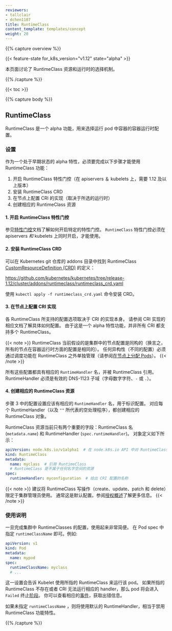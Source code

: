 ```yaml
---
reviewers:
- tallclair
- dchen1107
title: RuntimeClass
content_template: templates/concept
weight: 20
---
```


{{% capture overview %}}

{{< feature-state for_k8s_version="v1.12" state="alpha" >}}

<!-- 
This page describes the RuntimeClass resource and runtime selection mechanism.
-->
本页面讨论了 RuntimeClass 资源和运行时的选择机制。

{{% /capture %}}

{{< toc >}}

{{% capture body %}}

## RuntimeClass

<!-- 
RuntimeClass is an alpha feature for selecting the container runtime configuration to use to run a
pod's containers.
-->
RuntimeClass 是一个 alpha 功能，用来选择运行 pod 中容器的容器运行时配置。

<!-- 
### Set Up
-->
### 设置

<!-- 
As an early alpha feature, there are some additional setup steps that must be taken in order to use
the RuntimeClass feature:
-->
作为一个处于早期状态的 alpha 特性，必须要完成以下步骤才能使用 RuntimeClass 功能：

<!--
1. Enable the RuntimeClass feature gate (on apiservers & kubelets, requires version 1.12+)
2. Install the RuntimeClass CRD
3. Configure the CRI implementation on nodes (runtime dependent)
4. Create the corresponding RuntimeClass resources
-->
1. 开启 RuntimeClass 特性门控（在 apiservers ＆ kubelets 上，需要 1.12 及以上版本）
2. 安装 RuntimeClass CRD
3. 在节点上配置 CRI 的实现（取决于所选的运行时）
4. 创建相应的 RuntimeClass 资源

<!--
#### 1. Enable the RuntimeClass feature gate
-->
#### 1. 开启 RuntimeClass 特性门控

<!--
See [Feature Gates](/docs/reference/command-line-tools-reference/feature-gates/) for an explanation
of enabling feature gates. The RuntimeClass feature gate must be enabled on apiservers _and_ kubelets.
-->
参见[特性门控](/docs/reference/command-line-tools-reference/feature-gates/)文档了解如何开启特定的特性门控。
`RuntimeClass` 特性门控必须在 apiservers _和_ kubelets 上同时开启，才能使用。

<!--
#### 2. Install the RuntimeClass CRD
-->
#### 2. 安装 RuntimeClass CRD

<!--
The RuntimeClass [CustomResourceDefinition][/docs/tasks/access-kubernetes-api/custom-resources/custom-resource-definitions/] (CRD) can be found in the addons directory of the
Kubernetes git repo:
-->
可以在 Kubernetes git 仓库的 addons 目录中找到
RuntimeClass [CustomResourceDefinition (CRD)](/docs/tasks/access-kubernetes-api/custom-resources/custom-resource-definitions/) 的定义：

https://github.com/kubernetes/kubernetes/tree/release-1.12/cluster/addons/runtimeclass/runtimeclass_crd.yaml

<!--
Install the CRD with `kubectl apply -f runtimeclass_crd.yaml`.
-->

使用 `kubectl apply -f runtimeclass_crd.yaml` 命令安装 CRD。

<!--
#### 3. Configure the CRI implementation on nodes
-->
#### 3. 在节点上配置 CRI 实现

<!--
The configurations to select between with RuntimeClass are CRI implementation dependent. See the
corresponding documentation for your CRI implementation for how to configure. As this is an alpha
feature, not all CRIs support multiple RuntimeClasses yet.
-->
各 RuntimeClass 所支持的配置选项取决于 CRI 的实现本身。
请参阅 CRI 实现的相应文档了解具体如何配置。
由于这是一个 alpha 特性功能，并非所有 CRI 都支持多个 RuntimeClass。

<!--
RuntimeClass currently assumes a homogeneous node configuration across the cluster
(which means that all nodes are configured the same way with respect to container runtimes). Any heterogeneity (varying configurations) must be
managed independently of RuntimeClass through scheduling features
(see [Assigning Pods to Nodes](/docs/concepts/configuration/assign-pod-node/)).
-->
{{< note >}}
RuntimeClass 当前假设的是集群中的节点配置是同构的（换言之，所有的节点在容器运行时方面的配置是相同的）。
任何异构性（不同的配置）必须通过调度功能在 RuntimeClass 之外单独管理（请参阅[在节点上分配 Pods](/docs/concepts/configuration/assign-pod-node/)）。
{{< /note >}}

<!--
The configurations have a corresponding `RuntimeHandler` name, referenced by the RuntimeClass. The
RuntimeHandler must be a valid DNS-1123 subdomain (alpha-numeric characters, `-`, or `.`).
-->
所有这些配置都具有相应的 `RuntimeHandler` 名，并被 RuntimeClass 引用。
RuntimeHandler 必须是有效的 DNS-1123 子域（字母数字字符、`-` 或 `.`）。

<!--
#### 4. Create the corresponding RuntimeClass resources
-->

#### 4. 创建相应的 RuntimeClass 资源

<!--
The configurations setup in step 3 should each have an associated `RuntimeHandler` name, which
identifies the configuration. For each RuntimeHandler (and optionally the empty `""` handler),
create a corresponding RuntimeClass object
.-->
步骤 3 中的配置设置应该有相应的 `RuntimeHandler` 名，用于标识配置。
对应每个 RuntimeHandler（以及 `""` 所代表的空处理程序），都创建相应的 RuntimeClass 对象。

<!--The RuntimeClass resource currently only has 2 significant fields: the RuntimeClass name
(`metadata.name`) and the RuntimeHandler (`spec.runtimeHandler`). The object definition looks like this:
-->
RuntimeClass 资源当前只有两个重要的字段：RuntimeClass 名 (`metadata.name`) 和 RuntimeHandler (`spec.runtimeHandler`)。
对象定义如下所示：

```yaml
apiVersion: node.k8s.io/v1alpha1  # 在 node.k8s.io API 中对 RuntimeClass 进行定义
kind: RuntimeClass
metadata:
  name: myclass  # 引用 RuntimeClass
  # RuntimeClass 是不属于任何名字空间的资源
spec:
  runtimeHandler: myconfiguration  # 给出 CRI 配置的名称
```

<!--
It is recommended that RuntimeClass write operations (create/update/patch/delete) be
restricted to the cluster administrator. This is typically the default. See [Authorization
Overview](https://kubernetes.io/docs/reference/access-authn-authz/authorization/) for more details.
-->

{{< note >}}
建议将 RuntimeClass 写操作（create、update、patch 和 delete）限定于集群管理员使用。
通常这是默认配置。参阅[授权概述](https://kubernetes.io/docs/reference/access-authn-authz/authorization/)了解更多信息。
{{< /note >}}

<!--
### Usage
Once RuntimeClasses are configured for the cluster, using them is very simple. Specify a
`runtimeClassName` in the Pod spec. For example:
-->

### 使用说明

一旦完成集群中 RuntimeClasses 的配置，使用起来非常简便。
在 Pod spec 中指定 `runtimeClassName` 即可。例如:

```yaml
apiVersion: v1
kind: Pod
metadata:
  name: mypod
spec:
  runtimeClassName: myclass
  # ...
```

<!--This will instruct the Kubelet to use the named RuntimeClass to run this pod. If the named
RuntimeClass does not exist, or the CRI cannot run the corresponding handler, the pod will enter the
`Failed` terminal [phase](/docs/concepts/workloads/pods/pod-lifecycle/#pod-phase). Look for a
corresponding [event](/docs/tasks/debug-application-cluster/debug-application-introspection/) for an
error message.-->

这一设置会告诉 Kubelet 使用所指的 RuntimeClass 来运行该 pod。
如果所指的 RuntimeClass 不存在或者 CRI 无法运行相应的 handler，那么 pod 将会进入 `Failed` 终止[阶段](/docs/concepts/workloads/pods/pod-lifecycle/#pod-phase)。
你可以查看相应的[事件](/docs/tasks/debug-application-cluster/debug-application-introspection/)，获取出错信息。

<!--
If no `runtimeClassName` is specified, the default RuntimeHandler will be used, which is equivalent
to the behavior when the RuntimeClass feature is disabled.
-->
如果未指定 `runtimeClassName` ，则将使用默认的 RuntimeHandler，相当于禁用 RuntimeClass 功能特性。

{{% /capture %}}
